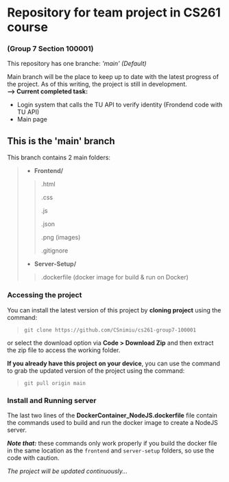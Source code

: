 # Repository for team project in CS261 course
### (Group 7 Section 100001)
This repository has one branche: *'main' (Default)*  

Main branch will be the place to keep up to date with the latest progress of the project. As of this writing, the project is still in development.  
**--> Current completed task:**
- Login system that calls the TU API to verify identity (Frondend code with TU API)
- Main page

## This is the 'main' branch
This branch contains 2 main folders:
>
>- **Frontend/**
>> .html
>>
>> .css
>>
>> .js
>>
>> .json
>>
>> .png (images)
>>
>> .gitignore  
>>
>- **Server-Setup/**
>>.dockerfile (docker image for build & run on Docker)
>>


### Accessing the project  
You can install the latest version of this project by **cloning project** using the command:  
>`git clone https://github.com/CSnimiu/cs261-group7-100001`  

or select the download option via **Code > Download Zip** and then extract the zip file to access the working folder.  
  

**If you already have this project on your device**, you can use the command to grab the updated version of the project using the command:  
>`git pull origin main`  


### Install and Running server
The last two lines of the **DockerContainer_NodeJS.dockerfile** file contain the commands used to build and run the docker image to create a NodeJS server.  

***Note that:*** these commands only work properly if you build the docker file in the same location as the `frontend` and `server-setup` folders, so use the code with caution.  

*The project will be updated continuously...*